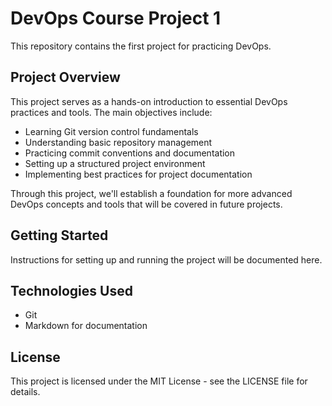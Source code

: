 # DevOps Course Project 1

This repository contains the first project for practicing DevOps.

## Project Overview

This project serves as a hands-on introduction to essential DevOps practices and tools. The main objectives include:

- Learning Git version control fundamentals
- Understanding basic repository management
- Practicing commit conventions and documentation
- Setting up a structured project environment
- Implementing best practices for project documentation

Through this project, we'll establish a foundation for more advanced DevOps concepts and tools that will be covered in future projects.

## Getting Started

Instructions for setting up and running the project will be documented here.

## Technologies Used

- Git
- Markdown for documentation

## License

This project is licensed under the MIT License - see the LICENSE file for details.